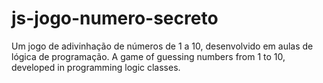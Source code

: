 # js-jogo-numero-secreto
Um jogo de adivinhação de números de 1 a 10, desenvolvido em aulas de lógica de programação. 
A game of guessing numbers from 1 to 10, developed in programming logic classes.
